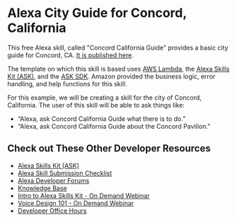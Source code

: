 # Alexa City Guide for Concord, California

This free Alexa skill, called "Concord California Guide" provides a basic city guide for Concord, CA. [It is published here](https://www.amazon.com/Robert-Dawson-Concord-California-Guide/dp/B07493ZFRZ/).

The template on which this skill is based uses [AWS Lambda](https://aws.amazon.com/lambda/), the [Alexa Skills Kit (ASK)](https://developer.amazon.com/public/solutions/alexa/alexa-skills-kit), and the [ASK SDK](https://developer.amazon.com/public/community/post/Tx213D2XQIYH864/Announcing-the-Alexa-Skills-Kit-for-Node-js). Amazon provided the business logic, error handling, and help functions for this skill.

For this example, we will be creating a skill for the city of Concord, California.  The user of this skill will be able to ask things like:

   * “Alexa, ask Concord California Guide what there is to do.”
   * “Alexa, ask Concord California Guide about the Concord Pavilion.”

## Check out These Other Developer Resources
    
* [Alexa Skills Kit (ASK)](https://developer.amazon.com/ask)
* [Alexa Skill Submission Checklist](https://developer.amazon.com/public/solutions/alexa/alexa-skills-kit/docs/alexa-skills-kit-submission-checklist#submission-checklist)
* [Alexa Developer Forums](https://forums.developer.amazon.com/spaces/165/index.html)
* [Knowledge Base](https://goto.webcasts.com/starthere.jsp?ei=1090197)
* [Intro to Alexa Skills Kit  - On Demand Webinar](https://goto.webcasts.com/starthere.jsp?ei=1090197)
* [Voice Design 101 - On Demand Webinar](https://goto.webcasts.com/starthere.jsp?ei=1087594)
* [Developer Office Hours](https://attendee.gotowebinar.com/rt/8389200425172113931)
 
